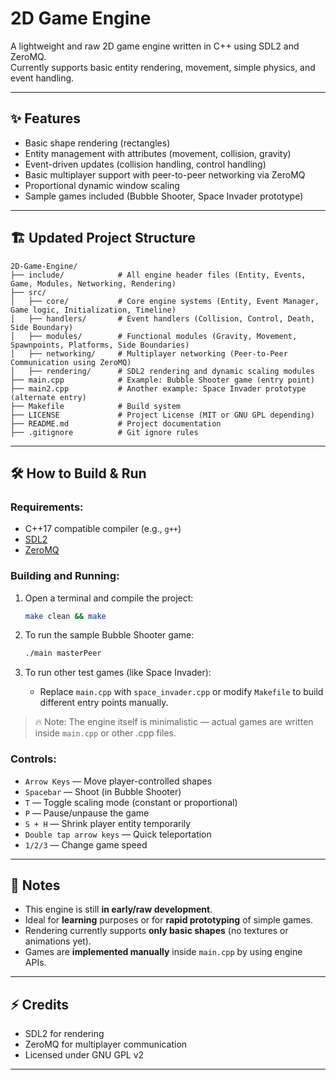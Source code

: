 # 2D Game Engine

A lightweight and raw 2D game engine written in C++ using SDL2 and ZeroMQ.  
Currently supports basic entity rendering, movement, simple physics, and event handling.

---

## ✨ Features
- Basic shape rendering (rectangles)
- Entity management with attributes (movement, collision, gravity)
- Event-driven updates (collision handling, control handling)
- Basic multiplayer support with peer-to-peer networking via ZeroMQ
- Proportional dynamic window scaling
- Sample games included (Bubble Shooter, Space Invader prototype)

---

## 🏗️ Updated Project Structure

```
2D-Game-Engine/
├── include/            # All engine header files (Entity, Events, Game, Modules, Networking, Rendering)
├── src/
│   ├── core/           # Core engine systems (Entity, Event Manager, Game logic, Initialization, Timeline)
│   ├── handlers/       # Event handlers (Collision, Control, Death, Side Boundary)
│   ├── modules/        # Functional modules (Gravity, Movement, Spawnpoints, Platforms, Side Boundaries)
│   ├── networking/     # Multiplayer networking (Peer-to-Peer Communication using ZeroMQ)
│   ├── rendering/      # SDL2 rendering and dynamic scaling modules
├── main.cpp            # Example: Bubble Shooter game (entry point)
├── main2.cpp           # Another example: Space Invader prototype (alternate entry)
├── Makefile            # Build system
├── LICENSE             # Project License (MIT or GNU GPL depending)
├── README.md           # Project documentation
├── .gitignore          # Git ignore rules

```

---

## 🛠️ How to Build & Run

### Requirements:
- C++17 compatible compiler (e.g., `g++`)
- [SDL2](https://www.libsdl.org/download-2.0.php)
- [ZeroMQ](https://zeromq.org/)

### Building and Running:

1. Open a terminal and compile the project:
   ```bash
   make clean && make
   ```

2. To run the sample Bubble Shooter game:
   ```bash
   ./main masterPeer
   ```

3. To run other test games (like Space Invader):
   - Replace `main.cpp` with `space_invader.cpp` or modify `Makefile` to build different entry points manually.

> 🔥 Note: The engine itself is minimalistic — actual games are written inside `main.cpp` or other .cpp files.

### Controls:
- `Arrow Keys` — Move player-controlled shapes
- `Spacebar` — Shoot (in Bubble Shooter)
- `T` — Toggle scaling mode (constant or proportional)
- `P` — Pause/unpause the game
- `S + H` — Shrink player entity temporarily
- `Double tap arrow keys` — Quick teleportation
- `1/2/3` — Change game speed

---

## 📄 Notes
- This engine is still **in early/raw development**.
- Ideal for **learning** purposes or for **rapid prototyping** of simple games.
- Rendering currently supports **only basic shapes** (no textures or animations yet).
- Games are **implemented manually** inside `main.cpp` by using engine APIs.

---

## ⚡ Credits
- SDL2 for rendering
- ZeroMQ for multiplayer communication
- Licensed under GNU GPL v2

---
